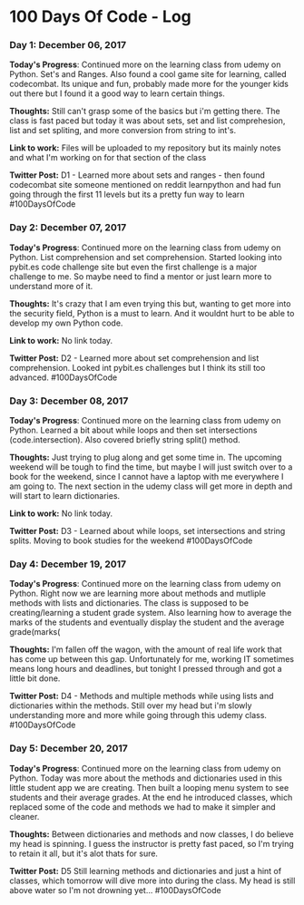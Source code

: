 # 100 Days Of Code - Log

### Day 1: December 06, 2017

**Today's Progress**: Continued more on the learning class from udemy on Python.  Set's and Ranges.  Also found a cool game site for learning, called codecombat.  Its unique and fun, probably made more for the younger kids out there but I found it a good way to learn certain things.

**Thoughts:** Still can't grasp some of the basics but i'm getting there.  The class is fast paced but today it was about sets, set and list comprehesion, list and set spliting, and more conversion from string to int's.

**Link to work:** Files will be uploaded to my repository but its mainly notes and what I'm working on for that section of the class

**Twitter Post:**  D1 - Learned more about sets and ranges - then found codecombat site someone mentioned on reddit learnpython and had fun going through the first 11 levels but its a pretty fun way to learn #100DaysOfCode


### Day 2: December 07, 2017

**Today's Progress**: Continued more on the learning class from udemy on Python.  List comprehension and set comprehension.  Started looking into pybit.es code challenge site but even the first challenge is a major challenge to me.  So maybe need to find a mentor or just learn more to understand more of it.

**Thoughts:** It's crazy that I am even trying this but, wanting to get more into the security field, Python is a must to learn.  And it wouldnt hurt to be able to develop my own Python code.

**Link to work:** No link today.

**Twitter Post:**  D2 - Learned more about set comprehension and list comprehension.  Looked int pybit.es challenges but I think its still too advanced. #100DaysOfCode  


### Day 3: December 08, 2017

**Today's Progress**: Continued more on the learning class from udemy on Python.  Learned a bit about while loops and then set intersections (code.intersection).  Also covered briefly string split() method.

**Thoughts:** Just trying to plug along and get some time in.  The upcoming weekend will be tough to find the time, but maybe I will just switch over to a book for the weekend, since I cannot have a laptop with me everywhere I am going to.  The next section in the udemy class will get more in depth and will start to learn dictionaries.

**Link to work:** No link today.

**Twitter Post:**  D3 - Learned about while loops, set intersections and string splits.  Moving to book studies for the weekend  #100DaysOfCode  

### Day 4: December 19, 2017

**Today's Progress**: Continued more on the learning class from udemy on Python.  Right now we are learning more about methods and mutliple methods with lists and dictionaries.  The class is supposed to be creating/learning a student grade system.  Also learning how to average the marks of the students and eventually display the student and the average grade(marks(

**Thoughts:** I'm fallen off the wagon, with the amount of real life work that has come up between this gap.  Unfortunately for me, working IT sometimes means long hours and deadlines, but tonight I pressed through and got a little bit done.

**Twitter Post:**  D4 - Methods and multiple methods while using lists and dictionaries within the methods. Still over my head but i'm slowly understanding more and more while going through this udemy class. #100DaysOfCode
 
### Day 5: December 20, 2017

**Today's Progress**: Continued more on the learning class from udemy on Python.  Today was more about the methods and dictionaries used in this little student app we are creating.  Then built a looping menu system to see students and their average grades.  At the end he introduced classes, which replaced some of the code and methods we had to make it simpler and cleaner.  

**Thoughts:** Between dictionaries and methods and now classes, I do believe my head is spinning.  I guess the instructor is pretty fast paced, so I'm trying to retain it all, but it's alot thats for sure.

**Twitter Post:**  D5 Still learning methods and dictionaries and just a hint of classes, which tomorrow will dive more into during the class.  My head is still above water so I'm not drowning yet...  #100DaysOfCode

